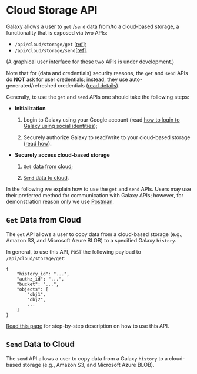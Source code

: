 # Cloud Storage API

Galaxy allows a user to `get` /`send` data from/to a cloud-based storage, a functionality that is exposed via 
two APIs:
- `/api/cloud/storage/get` [[ref](https://docs.galaxyproject.org/en/latest/lib/galaxy.webapps.galaxy.api.html?highlight=cloud#galaxy.webapps.galaxy.api.cloud.CloudController.get)];
- `/api/cloud/storage/send`[[ref](https://docs.galaxyproject.org/en/latest/lib/galaxy.webapps.galaxy.api.html?highlight=cloud#galaxy.webapps.galaxy.api.cloud.CloudController.send)].

(A graphical user interface for these two APIs is under development.)


Note that for (data and credentials) security reasons, the `get` and `send` APIs do **NOT** ask for user credentials;
instead, they use auto-generated/refreshed credentials ([read details](/src/cloud/authnz/index.md)).


Generally, to use the `get` and `send` APIs one should take the following steps:

* **Initialization**

    1. Login to Galaxy using your Google account (read 
    [how to login to Galaxy using social identities](/src/admin/authentication/index.md));

    2. Securely authorize Galaxy to read/write to your cloud-based storage ([read how](/src/cloud/authnz/index.md)).
    
* **Securely access cloud-based storage**

    1. [`Get` data from cloud](#get-data-from-cloud);
    
    2. [`Send` data to cloud](#send-data-to-cloud).
    

In the following we explain how to use the `get` and `send` APIs. Users may use their preferred method for 
communication with Galaxy APIs; however, for demonstration reason only we use [Postman](https://www.getpostman.com).


## `Get` Data from Cloud 

The `get` API allows a user to copy data from a cloud-based storage (e.g., Amazon S3, and Microsoft Azure BLOB)
to a specified Galaxy `history`. 

In general, to use this API, `POST` the following payload to `/api/cloud/storage/get`:

    {
        "history_id": "...",
        "authz_id": "...",
        "bucket": "...",
        "objects": [
            "obj1",
            "obj2",
            ...
        ]
    }

[Read this page](/src/cloud/storage/get_step_by_step.md) for step-by-step description on how to use this API.
    

## `Send` Data to Cloud

The `send` API allows a user to copy data from a Galaxy `history` to a cloud-based storage (e.g., Amazon S3, and 
Microsoft Azure BLOB).
